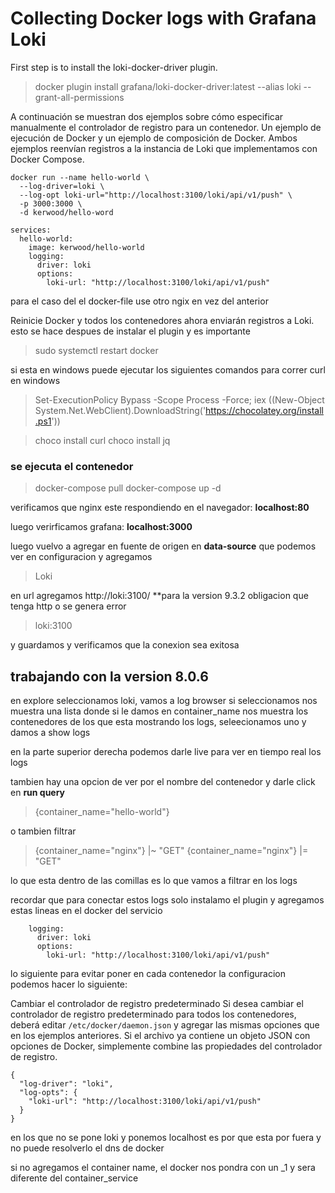 # Collecting Docker logs with Grafana Loki





First step is to install the loki-docker-driver plugin.

> docker plugin install grafana/loki-docker-driver:latest --alias loki --grant-all-permissions

A continuación se muestran dos ejemplos sobre cómo especificar manualmente el controlador de registro para un contenedor. Un ejemplo de ejecución de Docker y un ejemplo de composición de Docker. Ambos ejemplos reenvían registros a la instancia de Loki que implementamos con Docker Compose.

```
docker run --name hello-world \
  --log-driver=loki \
  --log-opt loki-url="http://localhost:3100/loki/api/v1/push" \
  -p 3000:3000 \
  -d kerwood/hello-word
```

```
services:
  hello-world:
    image: kerwood/hello-world
    logging:
      driver: loki
      options:
        loki-url: "http://localhost:3100/loki/api/v1/push"
```

para el caso del el docker-file use otro ngix en vez del anterior




Reinicie Docker y todos los contenedores ahora enviarán registros a Loki.
esto se hace despues de instalar el plugin y es importante

>sudo systemctl restart docker


si esta en windows puede ejecutar los siguientes comandos para correr curl en windows
> Set-ExecutionPolicy Bypass -Scope Process -Force; iex ((New-Object System.Net.WebClient).DownloadString('https://chocolatey.org/install.ps1'))

>choco install curl
>choco install jq 


### se ejecuta el contenedor

>docker-compose pull
>docker-compose up -d


verificamos que nginx este respondiendo en el navegador: **localhost:80**

luego verirficamos grafana: 
**localhost:3000**

luego vuelvo a agregar en fuente de origen en **data-source** que podemos ver en configuracion y agregamos 
>Loki

en url agregamos http://loki:3100/ **para la version 9.3.2 obligacion que tenga http o se genera error
>loki:3100


y guardamos y verificamos que la conexion sea exitosa

## trabajando con la version 8.0.6
en explore seleccionamos loki, vamos a log browser
si seleccionamos nos muestra una lista donde si le damos en container_name nos muestra los contenedores de los que esta mostrando los logs, seleecionamos uno y damos a show logs

en la parte superior derecha podemos darle live para ver en tiempo real los logs

tambien hay una opcion de ver por el nombre del contenedor y darle click en **run query**
>{container_name="hello-world"}

o tambien filtrar 

>{container_name="nginx"} |~ "GET"
>{container_name="nginx"} |= "GET"

lo que esta dentro de las comillas es lo que vamos a filtrar en los logs 

recordar que para conectar estos logs solo instalamo el plugin y agregamos estas lineas en el docker del servicio
```
    logging:
      driver: loki
      options:
        loki-url: "http://localhost:3100/loki/api/v1/push"
```

lo siguiente para evitar poner en cada contenedor la configuracion podemos hacer lo siguiente: 

Cambiar el controlador de registro predeterminado
Si desea cambiar el controlador de registro predeterminado para todos los contenedores, deberá editar `/etc/docker/daemon.json` y agregar las mismas opciones que en los ejemplos anteriores. Si el archivo ya contiene un objeto JSON con opciones de Docker, simplemente combine las propiedades del controlador de registro.

```
{
  "log-driver": "loki",
  "log-opts": {
    "loki-url": "http://localhost:3100/loki/api/v1/push"
  }
}
```
en los que no se pone loki y ponemos localhost es por que esta por fuera y no puede resolverlo el dns de docker


si no agregamos el container name, el docker nos pondra con un _1 y sera diferente del container_service 